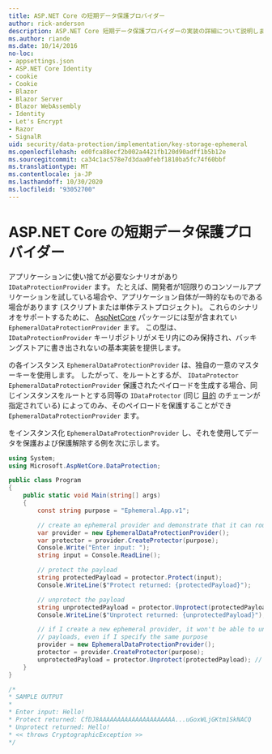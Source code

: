 ```yaml
---
title: ASP.NET Core の短期データ保護プロバイダー
author: rick-anderson
description: ASP.NET Core 短期データ保護プロバイダーの実装の詳細について説明します。
ms.author: riande
ms.date: 10/14/2016
no-loc:
- appsettings.json
- ASP.NET Core Identity
- cookie
- Cookie
- Blazor
- Blazor Server
- Blazor WebAssembly
- Identity
- Let's Encrypt
- Razor
- SignalR
uid: security/data-protection/implementation/key-storage-ephemeral
ms.openlocfilehash: ed0fca88ecf2b002a4421fb120d90adff1b5b12e
ms.sourcegitcommit: ca34c1ac578e7d3daa0febf1810ba5fc74f60bbf
ms.translationtype: MT
ms.contentlocale: ja-JP
ms.lasthandoff: 10/30/2020
ms.locfileid: "93052700"
---
```

# <a name="ephemeral-data-protection-providers-in-aspnet-core"></a>ASP.NET Core の短期データ保護プロバイダー

<a name="data-protection-implementation-key-storage-ephemeral"></a>

アプリケーションに使い捨てが必要なシナリオがあり `IDataProtectionProvider` ます。 たとえば、開発者が1回限りのコンソールアプリケーションを試している場合や、アプリケーション自体が一時的なものである場合があります (スクリプトまたは単体テストプロジェクト)。 これらのシナリオをサポートするために、 [AspNetCore](https://www.nuget.org/packages/Microsoft.AspNetCore.DataProtection/) パッケージには型が含まれてい `EphemeralDataProtectionProvider` ます。 この型は、 `IDataProtectionProvider` キーリポジトリがメモリ内にのみ保持され、バッキングストアに書き出されないの基本実装を提供します。

の各インスタンス `EphemeralDataProtectionProvider` は、独自の一意のマスターキーを使用します。 したがって、をルートとするが、 `IDataProtector` `EphemeralDataProtectionProvider` 保護されたペイロードを生成する場合、同じインスタンスをルートとする同等の `IDataProtector` (同じ [目的](xref:security/data-protection/consumer-apis/purpose-strings#data-protection-consumer-apis-purposes) のチェーンが指定されている) によってのみ、そのペイロードを保護することができ `EphemeralDataProtectionProvider` ます。

をインスタンス化 `EphemeralDataProtectionProvider` し、それを使用してデータを保護および保護解除する例を次に示します。

```csharp
using System;
using Microsoft.AspNetCore.DataProtection;

public class Program
{
    public static void Main(string[] args)
    {
        const string purpose = "Ephemeral.App.v1";

        // create an ephemeral provider and demonstrate that it can round-trip a payload
        var provider = new EphemeralDataProtectionProvider();
        var protector = provider.CreateProtector(purpose);
        Console.Write("Enter input: ");
        string input = Console.ReadLine();

        // protect the payload
        string protectedPayload = protector.Protect(input);
        Console.WriteLine($"Protect returned: {protectedPayload}");

        // unprotect the payload
        string unprotectedPayload = protector.Unprotect(protectedPayload);
        Console.WriteLine($"Unprotect returned: {unprotectedPayload}");

        // if I create a new ephemeral provider, it won't be able to unprotect existing
        // payloads, even if I specify the same purpose
        provider = new EphemeralDataProtectionProvider();
        protector = provider.CreateProtector(purpose);
        unprotectedPayload = protector.Unprotect(protectedPayload); // THROWS
    }
}

/*
* SAMPLE OUTPUT
*
* Enter input: Hello!
* Protect returned: CfDJ8AAAAAAAAAAAAAAAAAAAAA...uGoxWLjGKtm1SkNACQ
* Unprotect returned: Hello!
* << throws CryptographicException >>
*/
```
